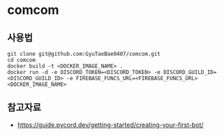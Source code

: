 # comcom

## 사용법

```shell
git clone git@github.com:GyuTaeBae0407/comcom.git
cd comcom
docker build -t <DOCKER_IMAGE_NAME> .
docker run -d -e DISCORD_TOKEN=<DISCORD_TOKEN> -e DISCORD_GUILD_ID=<DISCORD_GUILD_ID> -e FIREBASE_FUNCS_URL=<FIREBASE_FUNCS_URL> <DOCKER_IMAGE_NAME>
```

## 참고자료

- https://guide.pycord.dev/getting-started/creating-your-first-bot/

